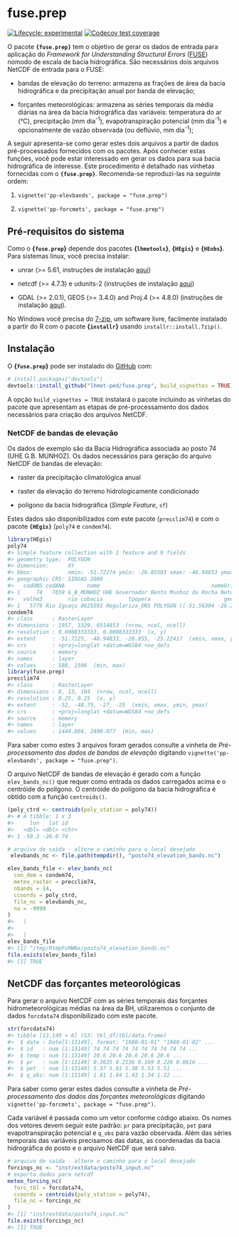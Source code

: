 
<!-- README.md is generated from README.Rmd. Please edit that file -->

# fuse.prep

<!-- badges: start -->

[![Lifecycle:
experimental](https://img.shields.io/badge/lifecycle-experimental-orange.svg)](https://www.tidyverse.org/lifecycle/#experimental)
[![Codecov test
coverage](https://codecov.io/gh/lhmet-ped/fuse.prep/branch/master/graph/badge.svg)](https://codecov.io/gh/lhmet-ped/fuse.prep?branch=master)
<!-- badges: end -->

O pacote **`{fuse.prep}`** tem o objetivo de gerar os dados de entrada
para aplicação do *Framework for Understanding Structural Errors*
([FUSE](https://naddor.github.io/fuse/)) nomodo de escala de bacia
hidrográfica. São necessários dois arquivos NetCDF de entrada para o
FUSE:

  - bandas de elevação do terreno: armazena as frações de área da bacia
    hidrográfica e da precipitação anual por banda de elevação;

  - forçantes meteorológicas: armazena as séries temporais da média
    diárias na área da bacia hidrográfica das variáveis: temperatura do
    ar (°C), precipitação (mm dia<sup>-1</sup>), evapotranspiração
    potencial (mm dia<sup>-1</sup>) e opcionalmente de vazão observada
    (ou deflúvio, mm dia<sup>-1</sup>);

A seguir apresenta-se como gerar estes dois arquivos a partir de dados
pré-processados fornecidos com os pacotes. Após conhecer estas funções,
você pode estar interessado em gerar os dados para sua bacia
hidrográfica de interesse. Este procedimento é detalhado nas vinhetas
fornecidas com o **`{fuse.prep}`**. Recomenda-se reproduzi-las na
seguinte ordem:

1.  `vignette('pp-elevbands', package = "fuse.prep")`

2.  `vignette('pp-forcmets', package = "fuse.prep")`

## Pré-requisitos do sistema

Como o **{`fuse.prep`}** depende dos pacotes **{`lhmetools`}**,
**{`HEgis`}** e **{`HEobs`}**. Para sistemas linux, você precisa
instalar:

  - unrar (\>= 5.61, instruções de instalação
    [aqui](https://github.com/lhmet/lhmetools/#system-requirements))

  - netcdf (\>= 4.7.3) e udunits-2 (instruções de instalação
    [aqui](https://github.com/ropensci/tidync#ubuntudebian))

  - GDAL (\>= 2.0.1), GEOS (\>= 3.4.0) and Proj.4 (\>= 4.8.0)
    (instruções de instalação
    [aqui](https://github.com/r-spatial/sf/blob/master/README.md#linux)).

No Windows você precisa do [7-zip](https://www.7-zip.org/), um software
livre, facilmente instalado a partir do R com o pacote **{`installr`}**
usando `installr::install.7zip()`.

## Instalação

O **{`fuse.prep`}** pode ser instalado do [GitHub](https://github.com/)
com:

``` r
# install.packages("devtools")
devtools::install_github("lhmet-ped/fuse.prep", build_vignettes = TRUE)
```

A opção `build_vignettes = TRUE` instalará o pacote incluindo as
vinhetas do pacote que apresentam as etapas de pré-processamento dos
dados necessários para criação dos arquivos NetCDF.

### NetCDF de bandas de elevação

Os dados de exemplo são da Bacia Hidrográfica associada ao posto 74 (UHE
G.B. MUNHOZ). Os dados necessários para geração do arquivo NetCDF de
bandas de elevação:

  - raster da precipitação climatológica anual

  - raster da elevação do terreno hidrologicamente condicionado

  - polígono da bacia hidrográfica (*Simple Feature*, `sf`)

Estes dados são disponibilizados com este pacote (`precclim74`) e com o
pacote **`{HEgis}`** (`poly74` e `condem74`).

``` r
library(HEgis)
poly74
#> Simple feature collection with 1 feature and 9 fields
#> geometry type:  POLYGON
#> dimension:      XY
#> bbox:           xmin: -51.72274 ymin: -26.85503 xmax: -48.94853 ymax: -25.22428
#> geographic CRS: SIRGAS 2000
#>   codONS codANA       nome                                   nomeOri    adkm2
#> 1     74   7659 G_B_MUNHOZ UHE Governador Bento Munhoz da Rocha Neto 30207.57
#>   volhm3        rio cobacia        tpopera                       geometry
#> 1   5779 Rio Iguaçu 8625591 Regulariza_ONS POLYGON ((-51.56304 -26.259...
condem74
#> class      : RasterLayer 
#> dimensions : 1957, 3329, 6514853  (nrow, ncol, ncell)
#> resolution : 0.0008333333, 0.0008333333  (x, y)
#> extent     : -51.7225, -48.94833, -26.855, -25.22417  (xmin, xmax, ymin, ymax)
#> crs        : +proj=longlat +datum=WGS84 +no_defs 
#> source     : memory
#> names      : layer 
#> values     : 588, 1506  (min, max)
library(fuse.prep)
precclim74
#> class      : RasterLayer 
#> dimensions : 8, 13, 104  (nrow, ncol, ncell)
#> resolution : 0.25, 0.25  (x, y)
#> extent     : -52, -48.75, -27, -25  (xmin, xmax, ymin, ymax)
#> crs        : +proj=longlat +datum=WGS84 +no_defs 
#> source     : memory
#> names      : layer 
#> values     : 1444.804, 2400.077  (min, max)
```

Para saber como estes 3 arquivos foram gerados consulte a vinheta de
*Pré-processamento dos dados de bandas de elevação* digitando
`vignette('pp-elevbands', package = "fuse.prep")`.

O arquivo NetCDF de bandas de elevação é gerado com a função
`elev_bands_nc()` que requer como entrada os dados carregados acima e o
centróide do polígono. O centróide do polígono da bacia hidrográfica é
obtido com a função `centroids()`.

``` r
(poly_ctrd <- centroids(poly_station = poly74))
#> # A tibble: 1 x 3
#>     lon   lat id   
#>   <dbl> <dbl> <chr>
#> 1 -50.3 -26.0 74
```

``` r
# arquivo de saída - altere o caminho para o local desejado
 elevbands_nc <- file.path(tempdir(), "posto74_elevation_bands.nc")

elev_bands_file <- elev_bands_nc(
  con_dem = condem74, 
  meteo_raster = precclim74, 
  nbands = 14,
  ccoords = poly_ctrd,
  file_nc = elevbands_nc,
  na = -9999
)
#>   |                                                                              |                                                                      |   0%  |                                                                              |==================                                                    |  25%  |                                                                              |===================================                                   |  50%  |                                                                              |====================================================                  |  75%  |                                                                              |======================================================================| 100%
#> 
#>   |                                                                              |                                                                      |   0%  |                                                                              |===================================                                   |  50%
elev_bands_file
#> [1] "/tmp/RtmpFvMWNx/posto74_elevation_bands.nc"
file.exists(elev_bands_file)
#> [1] TRUE
```

## NetCDF das forçantes meteorológicas

Para gerar o arquivo NetCDF com as séries temporais das forçantes
hidrometeorológicas médias na área da BH, utilizaremos o conjunto de
dados `forcdata74` disponibilizado com este pacote.

``` r
str(forcdata74)
#> tibble [13,149 × 6] (S3: tbl_df/tbl/data.frame)
#>  $ date : Date[1:13149], format: "1980-01-01" "1980-01-02" ...
#>  $ id   : num [1:13149] 74 74 74 74 74 74 74 74 74 74 ...
#>  $ temp : num [1:13149] 20.6 20.6 20.6 20.6 20.6 ...
#>  $ pr   : num [1:13149] 0.3635 0.2136 0.169 0.226 0.0616 ...
#>  $ pet  : num [1:13149] 5.37 5.01 5.38 5.53 5.51 ...
#>  $ q_obs: num [1:13149] 1.81 1.64 1.43 1.34 1.22 ...
```

Para saber como gerar estes dados consulte a vinheta de
*Pré-processamento dos dados das forçantes meteorológicas* digitando
`vignette('pp-forcmets', package = "fuse.prep")`.

Cada variável é passada como um vetor conforme código abaixo. Os nomes
dos vetores devem seguir este padrão: `pr` para precipitação, `pet` para
evapotranspiração potencial e `q_obs` para vazão observada. Além das
séries temporais das variáveis precisamos das datas, as coordenadas da
bacia hidrográfica do posto e o arquivo NetCDF que será salvo.

``` r
# arquivo de saída - altere o caminho para o local desejado
forcings_nc <- "inst/extdata/posto74_input.nc"
# exporta dados para netcdf
meteo_forcing_nc(
  forc_tbl = forcdata74,
  ccoords = centroids(poly_station = poly74),
  file_nc = forcings_nc 
)
#> [1] "inst/extdata/posto74_input.nc"
file.exists(forcings_nc)
#> [1] TRUE
```
